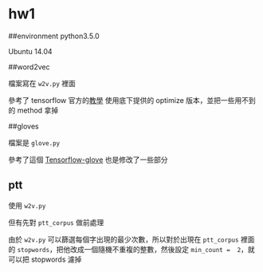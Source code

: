 hw1
===============
##environment
python3.5.0

Ubuntu 14.04

##word2vec

檔案寫在 `w2v.py` 裡面

參考了 tensorflow 官方的[教學]('https://www.tensorflow.org/versions/r0.11/tutorials/word2vec/index.html')
使用底下提供的 optimize 版本，並把一些用不到的 method 拿掉


##gloves

檔案是 `glove.py`

參考了這個 [Tensorflow-glove]('https://github.com/GradySimon/tensorflow-glove')
也是修改了一些部分

## ptt
使用 `w2v.py` 

但有先對 `ptt_corpus` 做前處理

由於 `w2v.py` 可以篩選每個字出現的最少次數，所以對於出現在 `ptt_corpus` 裡面的 `stopwords`，把他改成一個隨機不重複的整數，然後設定 `min_count =  2`，就可以把 stopwords 濾掉


